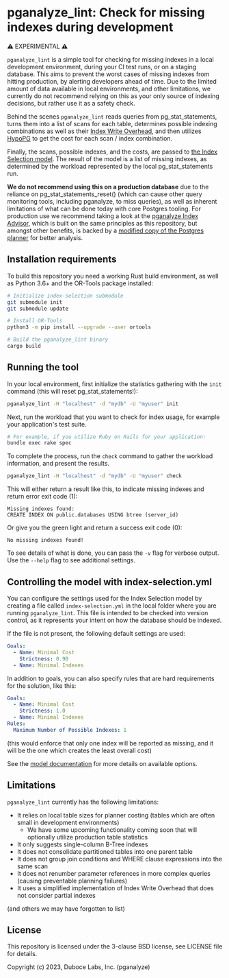 # pganalyze_lint: Check for missing indexes during development

⚠️ EXPERIMENTAL ⚠️

`pganalyze_lint` is a simple tool for checking for missing indexes in a local development environment,
during your CI test runs, or on a staging database. This aims to prevent the worst cases of missing
indexes from hitting production, by alerting developers ahead of time. Due to the limited amount of
data available in local environments, and other limitations, we currently do not recommend relying
on this as your only source of indexing decisions, but rather use it as a safety check.

Behind the scenes `pganalyze_lint` reads queries from pg_stat_statements, turns them into a list of
scans for each table, determines possible indexing combinations as well as their
[Index Write Overhead](https://pganalyze.com/docs/indexing-engine/index-write-overhead), and then
utilizes [HypoPG](https://github.com/HypoPG/hypopg) to get the cost for each scan / index combination.

Finally, the scans, possible indexes, and the costs, are passed to
[the Index Selection model](https://github.com/pganalyze/pgcon2023). The result of the model is a list
of missing indexes, as determined by the workload represented by the local pg_stat_statements run.

**We do not recommend using this on a production database** due to the reliance on pg_stat_statements_reset()
(which can cause other query monitoring tools, including pganalyze, to miss queries), as well as inherent
limitations of what can be done today with core Postgres tooling. For production use we recommend taking
a look at the [pganalyze Index Advisor](https://pganalyze.com/docs/index-advisor/getting-started), which
is built on the same principles as this repository, but amongst other benefits, is backed by a
[modified copy of the Postgres planner](https://pganalyze.com/blog/deconstructing-the-postgres-planner)
for better analysis.


## Installation requirements

To build this repository you need a working Rust build environment, as well as Python 3.6+ and the OR-Tools
package installed:

```bash
# Initialize index-selection submodule
git submodule init
git submodule update

# Install OR-Tools
python3 -m pip install --upgrade --user ortools

# Build the pganalyze_lint binary
cargo build
```

## Running the tool

In your local environment, first initialize the statistics gathering with the `init` command (this will reset pg_stat_statements!):

```bash
pganalyze_lint -H "localhost" -d "mydb" -U "myuser" init
```

Next, run the workload that you want to check for index usage, for example your application's test suite.

```bash
# For example, if you utilize Ruby on Rails for your application:
bundle exec rake spec
```

To complete the process, run the `check` command to gather the workload information, and present the results.

```bash
pganalyze_lint -H "localhost" -d "mydb" -U "myuser" check
```

This will either return a result like this, to indicate missing indexes and return error exit code (1):

```
Missing indexes found:
CREATE INDEX ON public.databases USING btree (server_id)
```

Or give you the green light and return a success exit code (0):

```
No missing indexes found!
```

To see details of what is done, you can pass the `-v` flag for verbose output. Use the `--help` flag to see additional settings.


## Controlling the model with index-selection.yml

You can configure the settings used for the Index Selection model by creating a file called
`index-selection.yml` in the local folder where you are running `pganalyze_lint`. This file
is intended to be checked into version control, as it represents your intent on how the
database should be indexed.

If the file is not present, the following default settings are used:

```yaml
Goals:
  - Name: Minimal Cost
    Strictness: 0.90
  - Name: Minimal Indexes
```

In addition to goals, you can also specify rules that are hard requirements for the solution, like this:

```yaml
Goals:
  - Name: Minimal Cost
    Strictness: 1.0
  - Name: Minimal Indexes
Rules:
  Maximum Number of Possible Indexes: 1
```

(this would enforce that only one index will be reported as missing, and it will be the one which creates the least overall cost)

See the [model documentation](https://github.com/pganalyze/pgcon2023/#settings-goals-and-rules) for more details on available options.


## Limitations

`pganalyze_lint` currently has the following limitations:

* It relies on local table sizes for planner costing (tables which are often small in development environments)
  - We have some upcoming functionality coming soon that will optionally utilize production table statistics
* It only suggests single-column B-Tree indexes
* It does not consolidate partitioned tables into one parent table
* It does not group join conditions and WHERE clause expressions into the same scan
* It does not renumber parameter references in more complex queries (causing preventable planning failures)
* It uses a simplified implementation of Index Write Overhead that does not consider partial indexes

(and others we may have forgotten to list)


## License

This repository is licensed under the 3-clause BSD license, see LICENSE file for details.

Copyright (c) 2023, Duboce Labs, Inc. (pganalyze)
